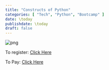 ```yaml
---
title: "Constructs of Python"
categories: [ "Tech", "Python", "Bootcamp" ]
date: \today
publishdate: \today
draft: false
---
```



![png](/img/cop.png)

To
register: [Click Here](https://docs.google.com/forms/d/e/1FAIpQLSfRuGJ-RHBObds4Gpch4H2kMNpLwA2cd6oOrDbUdFkz4Zk2XQ/viewform?usp=dialog)

To
Pay: [Click Here](https://docs.google.com/forms/d/e/1FAIpQLScCtTgBljFvAFTai5MO0tVcQa1sJOVkSIMJu0WhOPrUDr_-iA/viewform?usp=sf_link)